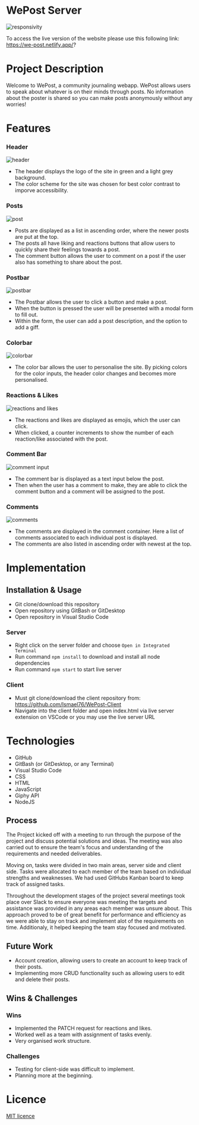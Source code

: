 # WePost Server

![responsivity](./images/responsive.png)

To access the live version of the website please use this following link: https://we-post.netlify.app/?

# Project Description

Welcome to WePost, a community journaling webapp. WePost allows users to speak about whatever is on their minds through posts. No information about the poster is shared so you can make posts anonymously without any worries!

# Features

### Header
![header](./images/header.png)

- The header displays the logo of the site in green and a light grey background.
- The color scheme for the site was chosen for best color contrast to imporve accessibility.

### Posts 
![post](./images/post.png)

- Posts are displayed as a list in ascending order, where the newer posts are put at the top.
- The posts all have liking and reactions buttons that allow users to quickly share their feelings towards a post.
- The comment button allows the user to comment on a post if the user also has something to share about the post. 

### Postbar 
![postbar](./images/postbar.png) 

- The Postbar allows the user to click a button and make a post.
- When the button is pressed the user will be presented with a modal form to fill out.
- Within the form, the user can add a post description, and the option to add a giff.

### Colorbar
![colorbar](./images/color.png)

- The color bar allows the user to personalise the site. By picking colors for the color inputs, the header color changes and becomes more personalised.

### Reactions & Likes
![reactions and likes](./images/reactions.png)

- The reactions and likes are displayed as emojis, which the user can click. 
- When clicked, a counter increments to show the number of each reaction/like associated with the post.

### Comment Bar
![comment input](./images/commentbar.png)

- The comment bar is displayed as a text input below the post.
- Then when the user has a comment to make, they are able to click the comment button and a comment will be assigned to the post.

### Comments
![comments](./images/comments.png)

- The comments are displayed in the comment container. Here a list of comments associated to each individual post is displayed.
- The comments are also listed in ascending order with newest at the top.

# Implementation

## Installation & Usage

- Git clone/download this repository
- Open repository using GitBash or GitDesktop
- Open repository in Visual Studio Code

### Server

- Right click on the server folder and choose `Open in Integrated Terminal`
- Run command `npm install` to download and install all node dependencies
- Run command `npm start` to start live server

### Client

- Must git clone/download the client repository from: https://github.com/Ismael76/WePost-Client
- Navigate into the client folder and open index.html via live server extension on VSCode or you may use the live server URL

# Technologies

- GitHub
- GitBash (or GitDesktop, or any Terminal)
- Visual Studio Code
- CSS
- HTML
- JavaScript
- Giphy API
- NodeJS

## Process

The Project kicked off with a meeting to run through the purpose of the project and discuss potential solutions and ideas. The meeting was also carried out to ensure the team's focus and understanding of the requirements and needed deliverables.

Moving on, tasks were divided in two main areas, server side and client side. Tasks were allocated to each member of the team based on individual strengths and weaknesses. We had used GitHubs Kanban board to keep track of assigned tasks.

Throughout the development stages of the project several meetings took place over Slack to ensure everyone was meeting the targets and assistance was provided in any areas each member was unsure about. This approach proved to be of great benefit for performance and efficiency as we were able to stay on track and implement alot of the requirements on time. Additionaly, it helped keeping the team stay focused and motivated.

## Future Work

- Account creation, allowing users to create an account to keep track of their posts.
- Implementing more CRUD functionality such as allowing users to edit and delete their posts.

## Wins & Challenges

### Wins

- Implemented the PATCH request for reactions and likes.
- Worked well as a team with assignment of tasks evenly. 
- Very organised work structure.

### Challenges

- Testing for client-side was difficult to implement.
- Planning more at the beginning.


# Licence

[MIT licence](https://opensource.org/licenses/mit-license.php)

